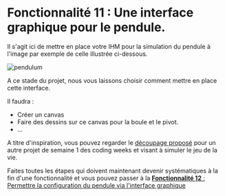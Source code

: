 # Fonctionnalité 11 : Une interface graphique pour le pendule.


Il s'agit ici de mettre en place votre IHM pour la simulation du pendule à l'image par exemple de celle illustrée ci-dessous.

![pendulum](./Images/pendule.png)


A ce stade du projet, nous vous laissons choisir comment mettre en place cette interface. 
 
 Il faudra :
 
  + Créer un canvas
  + Faire des dessins sur ce canvas pour la boule et le pivot.
  + ...

  
A titre d'inspiration, vous pouvez regarder le [découpage proposé](https://gitlab-cw5.centralesupelec.fr/celine.hudelot/cs_codingweek_game_of_life_2020/-/blob/master/univers.md#fonctionnalit%C3%A9-8-affichage-de-la-grille-de-jeu-dans-une-fen%C3%AAtre-tkinter) pour un autre projet de semaine 1 des coding weeks et visant à simuler le jeu de la vie.
  
  
Faites toutes les étapes qui doivent maintenant devenir systématiques à la fin d'une fonctionnalité et vous pouvez passer à la [**Fonctionnalité 12** : Permettre la configuration du pendule via l'interface graphique](config.md)  
  